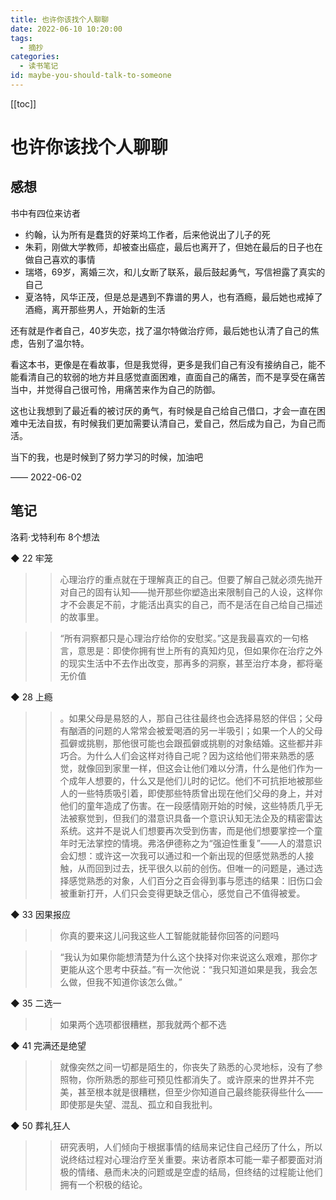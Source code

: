 ```yaml
---
title: 也许你该找个人聊聊
date: 2022-06-10 10:20:00
tags:
  - 摘抄
categories:
  - 读书笔记
id: maybe-you-should-talk-to-someone
---
```


[[toc]]

# 也许你该找个人聊聊

## 感想

书中有四位来访者

- 约翰，认为所有是蠢货的好莱坞工作者，后来他说出了儿子的死
- 朱莉，刚做大学教师，却被查出癌症，最后也离开了，但她在最后的日子也在做自己喜欢的事情
- 瑞塔，69岁，离婚三次，和儿女断了联系，最后鼓起勇气，写信袒露了真实的自己
- 夏洛特，风华正茂，但是总是遇到不靠谱的男人，也有酒瘾，最后她也戒掉了酒瘾，离开那些男人，开始新的生活

还有就是作者自己，40岁失恋，找了温尔特做治疗师，最后她也认清了自己的焦虑，告别了温尔特。

看这本书，更像是在看故事，但是我觉得，更多是我们自己有没有接纳自己，能不能看清自己的软弱的地方并且感觉直面困难，直面自己的痛苦，而不是享受在痛苦当中，并觉得自己很可怜，用痛苦来作为自己的防御。

这也让我想到了最近看的被讨厌的勇气，有时候是自己给自己借口，才会一直在困难中无法自拔，有时候我们更加需要认清自己，爱自己，然后成为自己，为自己而活。

当下的我，也是时候到了努力学习的时候，加油吧

—— 2022-06-02

## 笔记

洛莉·戈特利布
8个想法

◆ 22 牢笼

>> 心理治疗的重点就在于理解真正的自己。但要了解自己就必须先抛开对自己的固有认知——抛开那些你塑造出来限制自己的人设，这样你才不会裹足不前，才能活出真实的自己，而不是活在自己给自己描述的故事里。

>> “所有洞察都只是心理治疗给你的安慰奖。”这是我最喜欢的一句格言，意思是：即使你拥有世上所有的真知灼见，但如果你在治疗之外的现实生活中不去作出改变，那再多的洞察，甚至治疗本身，都将毫无价值

◆ 28 上瘾

>> 。如果父母是易怒的人，那自己往往最终也会选择易怒的伴侣；父母有酗酒的问题的人常常会被爱喝酒的另一半吸引；如果一个人的父母孤僻或挑剔，那他很可能也会跟孤僻或挑剔的对象结婚。这些都并非巧合。为什么人们会这样对待自己呢？因为这给他们带来熟悉的感觉，就像回到家里一样，但这会让他们难以分清，什么是他们作为一个成年人想要的，什么又是他们儿时的记忆。他们不可抗拒地被那些人的一些特质吸引着，即使那些特质曾出现在他们父母的身上，并对他们的童年造成了伤害。在一段感情刚开始的时候，这些特质几乎无法被察觉到，但我们的潜意识具备一个意识认知无法企及的精密雷达系统。这并不是说人们想要再次受到伤害，而是他们想要掌控一个童年时无法掌控的情境。弗洛伊德称之为“强迫性重复”——人的潜意识会幻想：或许这一次我可以通过和一个新出现的但感觉熟悉的人接触，从而回到过去，抚平很久以前的创伤。但唯一的问题是，通过选择感觉熟悉的对象，人们百分之百会得到事与愿违的结果：旧伤口会被重新打开，人们只会变得更缺乏信心，感觉自己不值得被爱。

◆ 33 因果报应

>> 你真的要来这儿问我这些人工智能就能替你回答的问题吗

>> “我认为如果你能想清楚为什么这个抉择对你来说这么艰难，那你才更能从这个思考中获益。”有一次他说：“我只知道如果是我，我会怎么做，但我不知道你该怎么做。”

◆ 35 二选一

>> 如果两个选项都很糟糕，那我就两个都不选

◆ 41 完满还是绝望

>> 就像突然之间一切都是陌生的，你丧失了熟悉的心灵地标，没有了参照物，你所熟悉的那些可预见性都消失了。或许原来的世界并不完美，甚至根本就是很糟糕，但至少你知道自己最终能获得些什么——即使那是失望、混乱、孤立和自我批判。

◆ 50 葬礼狂人

>> 研究表明，人们倾向于根据事情的结局来记住自己经历了什么，所以说终结过程对心理治疗至关重要。来访者原本可能一辈子都要面对消极的情绪、悬而未决的问题或是空虚的结局，但终结的过程能让他们拥有一个积极的结论。
